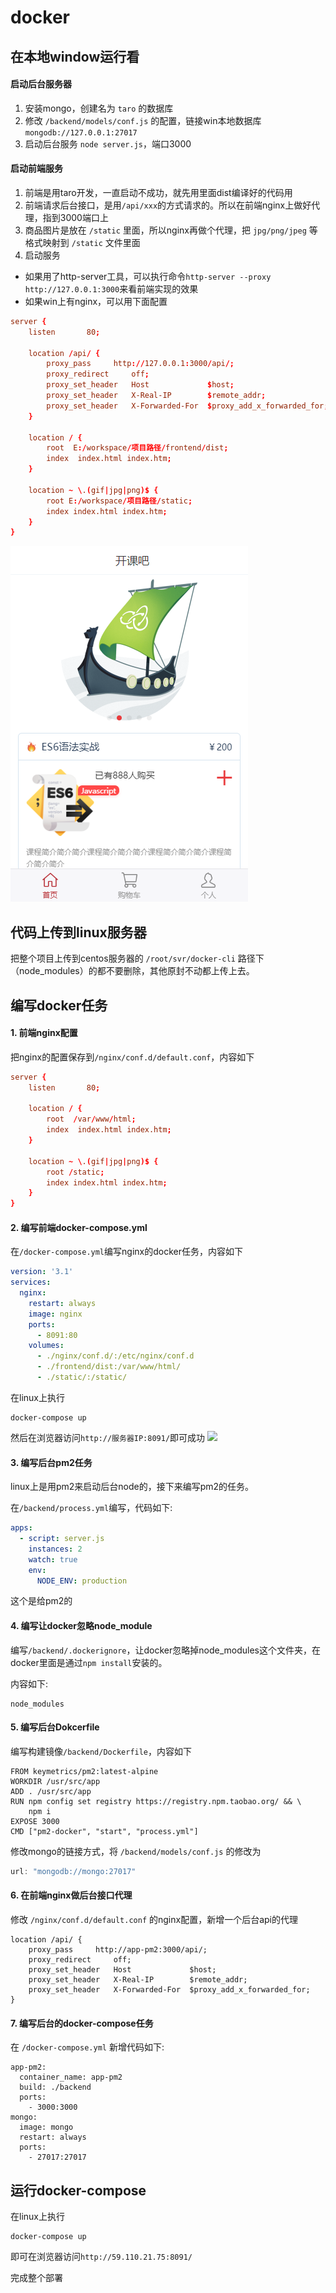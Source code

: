 # docker

## 在本地window运行看

#### 启动后台服务器
1. 安装mongo，创建名为 `taro` 的数据库
2. 修改 `/backend/models/conf.js` 的配置，链接win本地数据库`mongodb://127.0.0.1:27017`
3. 启动后台服务 `node server.js`，端口3000

#### 启动前端服务
1. 前端是用taro开发，一直启动不成功，就先用里面dist编译好的代码用
2. 前端请求后台接口，是用`/api/xxx`的方式请求的。所以在前端nginx上做好代理，指到3000端口上
3. 商品图片是放在 `/static` 里面，所以nginx再做个代理，把 `jpg/png/jpeg` 等格式映射到 `/static` 文件里面
4. 启动服务
- 如果用了http-server工具，可以执行命令`http-server --proxy http://127.0.0.1:3000`来看前端实现的效果
- 如果win上有nginx，可以用下面配置
```conf
server {
    listen       80;

    location /api/ {
        proxy_pass     http://127.0.0.1:3000/api/;
        proxy_redirect     off;
        proxy_set_header   Host             $host;
        proxy_set_header   X-Real-IP        $remote_addr;
        proxy_set_header   X-Forwarded-For  $proxy_add_x_forwarded_for;
    }
  
    location / {
        root  E:/workspace/项目路径/frontend/dist;
        index  index.html index.htm;
    }

    location ~ \.(gif|jpg|png)$ {
        root E:/workspace/项目路径/static;
        index index.html index.htm;
    }
}
```

![](./readmeImg/xiaoguo.png)


## 代码上传到linux服务器
把整个项目上传到centos服务器的 `/root/svr/docker-cli` 路径下（node_modules）的都不要删除，其他原封不动都上传上去。


## 编写docker任务
#### 1. 前端nginx配置
把nginx的配置保存到`/nginx/conf.d/default.conf`，内容如下
```conf
server {
    listen       80;
  
    location / {
        root  /var/www/html;
        index  index.html index.htm;
    }

    location ~ \.(gif|jpg|png)$ {
        root /static;
        index index.html index.htm;
    }
}
```

#### 2. 编写前端docker-compose.yml
在`/docker-compose.yml`编写nginx的docker任务，内容如下
```yml
version: '3.1'
services:
  nginx:
    restart: always
    image: nginx
    ports:
      - 8091:80
    volumes:
      - ./nginx/conf.d/:/etc/nginx/conf.d
      - ./frontend/dist:/var/www/html/
      - ./static/:/static/
```

在linux上执行
```shell
docker-compose up
```
然后在浏览器访问`http://服务器IP:8091/`即可成功
![](./readmeImg/front.png)

#### 3. 编写后台pm2任务
linux上是用pm2来启动后台node的，接下来编写pm2的任务。

在`/backend/process.yml`编写，代码如下:
```yml
apps: 
  - script: server.js
    instances: 2
    watch: true
    env: 
      NODE_ENV: production
```
这个是给pm2的

#### 4. 编写让docker忽略node_module
编写`/backend/.dockerignore`，让docker忽略掉node_modules这个文件夹，在docker里面是通过`npm install`安装的。

内容如下:
```
node_modules
```

#### 5. 编写后台Dokcerfile
编写构建镜像`/backend/Dockerfile`，内容如下
```
FROM keymetrics/pm2:latest-alpine
WORKDIR /usr/src/app
ADD . /usr/src/app
RUN npm config set registry https://registry.npm.taobao.org/ && \
    npm i
EXPOSE 3000
CMD ["pm2-docker", "start", "process.yml"]
```

修改mongo的链接方式，将 `/backend/models/conf.js` 的修改为
```js
url: "mongodb://mongo:27017"
```


#### 6. 在前端nginx做后台接口代理
修改 `/nginx/conf.d/default.conf` 的nginx配置，新增一个后台api的代理
```
location /api/ {
    proxy_pass     http://app-pm2:3000/api/;
    proxy_redirect     off;
    proxy_set_header   Host             $host;
    proxy_set_header   X-Real-IP        $remote_addr;
    proxy_set_header   X-Forwarded-For  $proxy_add_x_forwarded_for;
}
```


#### 7. 编写后台的docker-compose任务
在 `/docker-compose.yml` 新增代码如下:
```
app-pm2:
  container_name: app-pm2
  build: ./backend
  ports: 
    - 3000:3000
mongo:
  image: mongo
  restart: always
  ports: 
    - 27017:27017
```

## 运行docker-compose
在linux上执行
```shell
docker-compose up
```
即可在浏览器访问`http://59.110.21.75:8091/`

完成整个部署